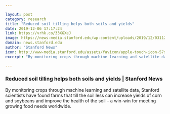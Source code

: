 ```yaml
---

layout: post
category: research
title: "Reduced soil tilling helps both soils and yields"
date: 2019-12-06 17:17:24
link: https://vrhk.co/33XGXeJ
image: https://news-media.stanford.edu/wp-content/uploads/2019/12/03112247/30141460015_bc55de5c03_o.jpg
domain: news.stanford.edu
author: "Stanford News"
icon: http://www-media.stanford.edu/assets/favicon/apple-touch-icon-57x57.png
excerpt: "By monitoring crops through machine learning and satellite data, Stanford scientists have found farms that till the soil less can increase yields of corn and soybeans and improve the health of the soil – a win-win for meeting growing food needs worldwide."

---
```


### Reduced soil tilling helps both soils and yields | Stanford News

By monitoring crops through machine learning and satellite data, Stanford scientists have found farms that till the soil less can increase yields of corn and soybeans and improve the health of the soil – a win-win for meeting growing food needs worldwide.